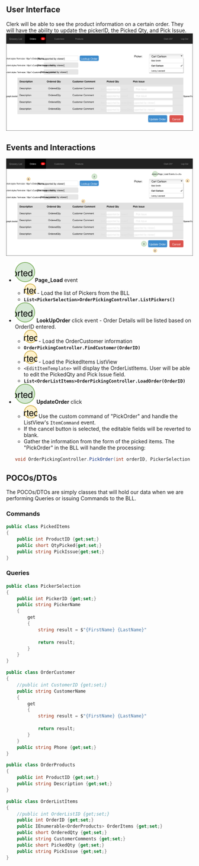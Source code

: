 ## User Interface
Clerk will be able to see the product information on a certain order. They will have the ability to update the pickerID, the Picked Qty, and Pick Issue.
![Mockup](./GroceryListOrderPicking.svg)

## Events and Interactions
![Plan](./GroceryListOrderPickingPlan.svg)
- ![](1.svg)**Page_Load** event
    - ![](a.svg) - Load the list of Pickers from the BLL
    - **`List<PickerSelection>OrderPickingController.ListPickers()`**
- ![](2.svg) **LookUpOrder** click event - Order Details will be listed based on OrderID entered.
    - ![](b.svg) - Load the OrderCustomer information
    - **`OrderPickingController.FindCustomer(OrderID)`**
    - ![](c.svg) - Load the PickedItems ListView
    - `<EditItemTemplate>` will display the OrderListItems. User will be able to edit the PickedQty and Pick Issue field.
    - **`List<OrderListItems>OrderPickingController.LoadOrder(OrderID)`**    
- ![](3.svg) **UpdateOrder** click
    - ![](d.svg) Use the custom command of "PickOrder" and handle the ListView's `ItemCommand` event.
    - If the cancel button is selected, the editable fields will be reverted to blank.
    - Gather the information from the form of the picked items. The "PickOrder" in the BLL will handle the processing:
    ```csharp
    void OrderPickingController.PickOrder(int orderID, PickerSelection picker, List<PickedItems> items)
    ```


## POCOs/DTOs
The POCOs/DTOs are simply classes that will hold our data when we are performing Queries or issuing Commands to the BLL.

### Commands
```csharp
public class PickedItems
{
    public int ProductID {get;set;}
    public short QtyPicked{get;set;}
    public string PickIssue{get;set;}
}
```
### Queries
```csharp
public class PickerSelection
{
    public int PickerID {get;set;}
    public string PickerName 
    {
        get
        {
            string result = $"{FirstName} {LastName}"

            return result;
        }
    }
}
```
```csharp
public class OrderCustomer
{
    //public int CustomerID {get;set;}
    public string CustomerName 
    {
        get
        {
            string result = $"{FirstName} {LastName}"

            return result;
        }
    }
    public string Phone {get;set;}
}
```

```csharp
public class OrderProducts
{
    public int ProductID {get;set;}
    public string Description {get;set;}
}
```

```csharp
public class OrderListItems
{
    //public int OrderListID {get;set;}
    public int OrderID {get;set;}
    public IEnumerable<OrderProducts> OrderItems {get;set;}
    public short OrderedQty {get;set;}
    public string CustomerComments {get;set;}
    public short PickedQty {get;set;}
    public string PickIssue {get;set;}
}
```

